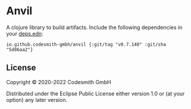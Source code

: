 # Anvil

A clojure library to build artifacts. Include the following dependencies in your
[deps.edn](https://clojure.org/reference/deps_and_cli):

```deps
io.github.codesmith-gmbh/anvil {:git/tag "v0.7.140" :git/sha "5d86aa2"}
```

## License

Copyright © 2020-2022 Codesmith GmbH

Distributed under the Eclipse Public License either version 1.0 or (at
your option) any later version.
